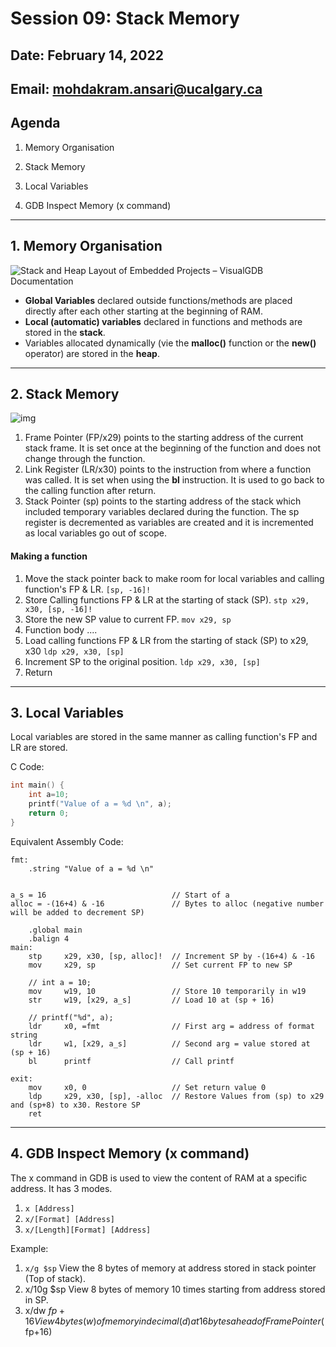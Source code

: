 # Session 09: Stack Memory

## Date: February 14, 2022

## Email: mohdakram.ansari@ucalgary.ca

## Agenda

1. Memory Organisation

2. Stack Memory
3. Local Variables
4. GDB Inspect Memory (x command)



----

## 1. Memory Organisation



![Stack and Heap Layout of Embedded Projects – VisualGDB Documentation](https://visualgdb.com/w/wp-content/uploads/2021/02/stack2.png)



- **Global Variables** declared outside functions/methods are placed directly after each other starting at the beginning of RAM.
- **Local (automatic) variables** declared in functions and methods are stored in the **stack**.
- Variables allocated dynamically (vie the **malloc()** function or the **new()** operator) are stored in the **heap**.





---

## 2. Stack Memory

![img](https://azeria-labs.com/wp-content/uploads/2017/04/stackframe.png)



1. Frame Pointer (FP/x29) points to the starting address of the current stack frame. It is set once at the beginning of the function and does not change through the function. 
2. Link Register (LR/x30) points to the instruction from where a function was called. It is set when using the **bl** instruction. It is used to go back to the calling function after return.
3. Stack Pointer (sp) points to the starting address of the stack which included temporary variables declared during the function. The sp register is decremented as variables are created and it is incremented as local variables go out of scope.

#### Making a function

1. Move the stack pointer back to make room for local variables and calling function's FP & LR. 
   `[sp, -16]!`
2. Store Calling functions FP & LR at the starting of stack (SP).
   `stp	x29, x30, [sp, -16]!`
3. Store the new SP value to current FP.
   `mov	x29, sp`
4. Function body ....
5. Load calling functions FP & LR from the starting of stack (SP) to x29, x30
   `ldp	x29, x30, [sp]`
6. Increment SP to the original position.
   `ldp	x29, x30, [sp]`
7. Return



---

## 3. Local Variables

Local variables are stored in the same manner as calling function's FP and LR are stored.



C Code:

```c
int main() {
    int a=10;
    printf("Value of a = %d \n", a);
    return 0;
}
```

Equivalent Assembly Code:

```assembly
fmt:
	.string	"Value of a = %d \n"


a_s = 16							// Start of a
alloc = -(16+4) & -16				// Bytes to alloc (negative number will be added to decrement SP)

	.global main
	.balign 4
main:
	stp		x29, x30, [sp, alloc]!	// Increment SP by -(16+4) & -16
	mov		x29, sp					// Set current FP to new SP
	
	// int a = 10;
	mov 	w19, 10					// Store 10 temporarily in w19
	str		w19, [x29, a_s]			// Load 10 at (sp + 16)
	
	// printf("%d", a);
	ldr		x0, =fmt				// First arg = address of format string
	ldr		w1, [x29, a_s]			// Second arg = value stored at (sp + 16)
	bl		printf					// Call printf
	
exit:
	mov		x0, 0					// Set return value 0
	ldp		x29, x30, [sp], -alloc	// Restore Values from (sp) to x29 and (sp+8) to x30. Restore SP
	ret
```





---

## 4. GDB Inspect Memory (x command)



The x command in GDB is used to view the content of RAM at a specific address. It has 3 modes.

1. `x [Address]` 
2. `x/[Format] [Address]`
3. `x/[Length][Format] [Address]`



Example:

1. `x/g $sp`
   View the 8 bytes of memory at address stored in stack pointer (Top of stack).
2. x/10g $sp
   View 8 bytes of memory 10 times starting from address stored in SP.
3. x/dw $fp+16
   View 4 bytes (w) of memory in decimal (d) at 16 bytes ahead of Frame Pointer ($fp+16)


